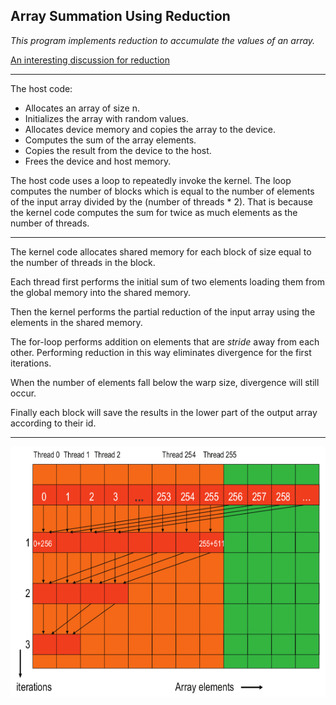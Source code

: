 ## Array Summation Using Reduction

*This program implements reduction to accumulate the values of an array.*

[An interesting discussion for reduction](https://developer.download.nvidia.com/assets/cuda/files/reduction.pdf)

---

The host code:

- Allocates an array of size n.
- Initializes the array with random values.
- Allocates device memory and copies the array to the device.
- Computes the sum of the array elements.
- Copies the result from the device to the host.
- Frees the device and host memory.

The host code uses a loop to repeatedly invoke the kernel. The loop computes the number of blocks which is equal to the number of elements of the input array divided by the (number of threads * 2). That is because the kernel code computes the sum for twice as much elements as the number of threads.

---

The kernel code allocates shared memory for each block of size equal to the number of threads in the block.

Each thread first performs the initial sum of two elements loading them from the global memory into the shared memory.

Then the kernel performs the partial reduction of the input array using the elements in the shared memory.

The for-loop performs addition on elements that are *stride* away from each other. Performing reduction in this way eliminates divergence for the first iterations.

When the number of elements fall below the warp size, divergence will still occur.

Finally each block will save the results in the lower part of the output array according to their id.

---

<img src="../../images/revised_sum_reduction_kernel.png" width=640 height=400>